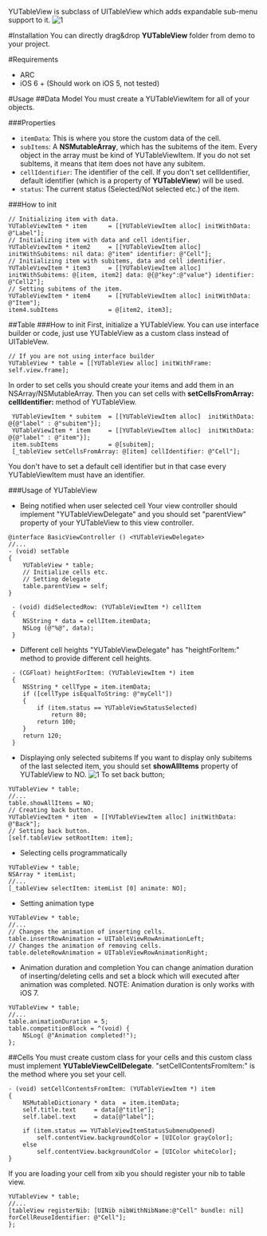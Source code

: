 YUTableView is subclass of UITableView which adds expandable sub-menu support to it.
![1](http://i.imgur.com/MxhKfFq.png)

#Installation
You can directly drag&drop **YUTableView** folder from demo to your project.

#Requirements
* ARC
* iOS 6 + (Should work on iOS 5, not tested)

#Usage
##Data Model
You must create a YUTableViewItem for all of your objects.

###Properties
* ```itemData```: This is where you store the custom data of the cell.
* ```subItems```: A **NSMutableArray**, which has the subitems of the item. Every object in the array must be kind of YUTableViewItem. If you do not set subItems, it means that item does not have any subitem.
* ```cellIdentifier```: The identifier of the cell. If you don't set cellIdentifier, default identifier (which is a property of **YUTableView**) will be used. 
* ```status```: The current status (Selected/Not selected etc.) of the item. 

###How to init
```objc
// Initializing item with data. 
YUTableViewItem * item   	= [[YUTableViewItem alloc] initWithData: @"Label"];
// Initializing item with data and cell identifier.
YUTableViewItem * item2  	= [[YUTableViewItem alloc] initWithSubitems: nil data: @"item" identifier: @"Cell"];
// Initializing item with subitems, data and cell identifier. 
YUTableViewItem * item3  	= [[YUTableViewItem alloc] initWithSubitems: @[item, item2] data: @{@"key":@"value"} identifier: @"Cell2"];
// Setting subitems of the item.
YUTableViewItem * item4  	= [[YUTableViewItem alloc] initWithData: @"Item"];
item4.subItems 				= @[item2, item3];
```

##Table
###How to init
First, initialize a YUTableView. You can use interface builder or code, just use YUTableView as a custom class instead of UITableVew. 
```objc
// If you are not using interface builder
YUTableView * table = [[YUTableView alloc] initWithFrame: self.view.frame];
```
In order to set cells you should create your items and add them in an NSArray/NSMutableArray. Then you can set cells with **setCellsFromArray: cellIdentifier:** method of YUTableView.
```objc
 YUTableViewItem * subitem  = [[YUTableViewItem alloc]  initWithData: @{@"label" : @"subitem"}];
 YUTableViewItem * item     = [[YUTableViewItem alloc]  initWithData: @{@"label" : @"item"}];
 item.subItems              = @[subitem];
 [_tableView setCellsFromArray: @[item] cellIdentifier: @"Cell"];
 ```
 You don't have to set a default cell identifier but in that case every YUTableViewItem must have an identifier.

###Usage of YUTableView
* Being notified when user selected cell
Your view controller should implement "YUTableViewDelegate" and you should set "parentView" property of your YUTableView to this view controller.
```objc
@interface BasicViewController () <YUTableViewDelegate>
//...
- (void) setTable
{
	YUTableView * table;
	// Initialize cells etc.
	// Setting delegate
	table.parentView = self;
}

 - (void) didSelectedRow: (YUTableViewItem *) cellItem
 {
 	NSString * data = cellItem.itemData;
    NSLog (@"%@", data);
 }
 ```

* Different cell heights
"YUTableViewDelegate" has "heightForItem:" method to provide different cell heights.
```objc
 - (CGFloat) heightForItem: (YUTableViewItem *) item
 {
    NSString * cellType = item.itemData;
    if ([cellType isEqualToString: @"myCell"])
    {
    	if (item.status == YUTableViewStatusSelected)
    		return 80;
    	return 100;
    }
    return 120;
 }
 ```

 * Displaying only selected subitems
 If you want to display only subitems of the last selected item, you should set **showAllItems** property of YUTableView to NO. 
![1](http://i.imgur.com/j4ysuXc.png)
 To set back button;
 ```objc
YUTableView * table;
//...
table.showAllItems = NO;
// Creating back button.
YUTableViewItem * item  = [[YUTableViewItem alloc] initWithData: @"Back"];
// Setting back button.
[self.tableView setRootItem: item];
```

* Selecting cells programmatically

 ```objc
YUTableView * table;
NSArray * itemList;
//...
[_tableView selectItem: itemList [0] animate: NO];
```

* Setting animation type
```objc
YUTableView * table;
//...
// Changes the animation of inserting cells.
table.insertRowAnimation = UITableViewRowAnimationLeft;
// Changes the animation of removing cells.
table.deleteRowAnimation = UITableViewRowAnimationRight;
```

* Animation duration and completion
You can change animation duration of inserting/deleting cells and set a block which will executed after animation was completed.
NOTE: Animation duration is only works with iOS 7.
```objc
YUTableView * table;
//...
table.animationDuration = 5;
table.competitionBlock = ^(void) {
    NSLog( @"Animation completed!");
};
```

##Cells
You must create custom class for your cells and this custom class must implement **YUTableViewCellDelegate**. "setCellContentsFromItem:" is the method where you set your cell.
```objc
- (void) setCellContentsFromItem: (YUTableViewItem *) item
{
    NSMutableDictionary * data  = item.itemData;
    self.title.text     = data[@"title"];
    self.label.text     = data[@"label"];
    
    if (item.status == YUTableViewItemStatusSubmenuOpened)
        self.contentView.backgroundColor = [UIColor grayColor];
    else
        self.contentView.backgroundColor = [UIColor whiteColor];
}
```

If you are loading your cell from xib you should register your nib to table view.
```objc
YUTableView * table;
//...
[tableView registerNib: [UINib nibWithNibName:@"Cell" bundle: nil] forCellReuseIdentifier: @"Cell"];
};
```

